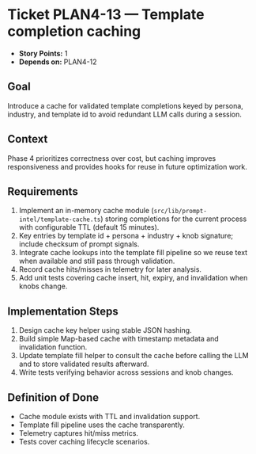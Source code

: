 # Ticket PLAN4-13 — Template completion caching

- **Story Points:** 1
- **Depends on:** PLAN4-12

## Goal
Introduce a cache for validated template completions keyed by persona, industry, and template id to avoid redundant LLM calls during a session.

## Context
Phase 4 prioritizes correctness over cost, but caching improves responsiveness and provides hooks for reuse in future optimization work.

## Requirements
1. Implement an in-memory cache module (`src/lib/prompt-intel/template-cache.ts`) storing completions for the current process with configurable TTL (default 15 minutes).
2. Key entries by template id + persona + industry + knob signature; include checksum of prompt signals.
3. Integrate cache lookups into the template fill pipeline so we reuse text when available and still pass through validation.
4. Record cache hits/misses in telemetry for later analysis.
5. Add unit tests covering cache insert, hit, expiry, and invalidation when knobs change.

## Implementation Steps
1. Design cache key helper using stable JSON hashing.
2. Build simple Map-based cache with timestamp metadata and invalidation function.
3. Update template fill helper to consult the cache before calling the LLM and to store validated results afterward.
4. Write tests verifying behavior across sessions and knob changes.

## Definition of Done
- Cache module exists with TTL and invalidation support.
- Template fill pipeline uses the cache transparently.
- Telemetry captures hit/miss metrics.
- Tests cover caching lifecycle scenarios.
